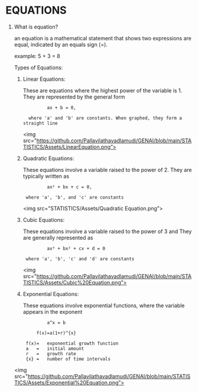 # EQUATIONS 

1. What is equation?

    an equation is a mathematical statement that shows two expressions are equal, indicated by an equals sign (=).

    example: 5 + 3 = 8

    Types of Equations: 
    
    1. Linear Equations: 
        
        These are equations where the highest power of the variable is 1. 
        They are represented by the general form 
                
                    ax + b = 0,
             
             where 'a' and 'b' are constants. When graphed, they form a straight line

        <img src="https://github.com/Pallavilathavadlamudi/GENAI/blob/main/STATISTICS/Assets/LinearEquation.png”>

    2. Quadratic Equations: 
        
        These equations involve a variable raised to the power of 2. 
        They are typically written as 
        
                    ax² + bx + c = 0, 
            
            where 'a', 'b', and 'c' are constants

            
        <img src="STATISTICS/Assets/Quadratic Equation.png”>

    3. Cubic Equations: 
        
        These equations involve a variable raised to the power of 3 and 
        They are generally represented as 
            
                    ax³ + bx² + cx + d = 0
            
            where 'a', 'b', 'c' and 'd' are constants

        <img src="https://github.com/Pallavilathavadlamudi/GENAI/blob/main/STATISTICS/Assets/Cubic%20Equation.png”>
        

    4. Exponential Equations: 
    
        These equations involve exponential functions, 
        where the variable appears in the exponent 
                   
                    a^x = b

                f(x)=a(1+r)^{x}

            f(x)=	exponential growth function
            a	=	initial amount
            r	=	growth rate
            {x}	=	number of time intervals        

    <img src="https://github.com/Pallavilathavadlamudi/GENAI/blob/main/STATISTICS/Assets/Exponential%20Equation.png”>